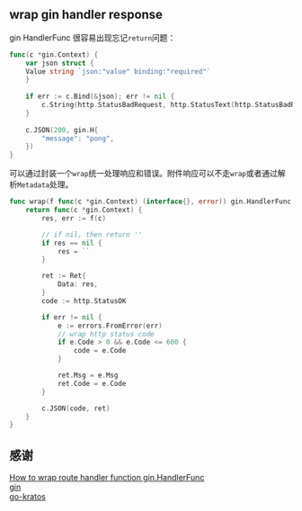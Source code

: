 ## wrap gin handler response


gin HandlerFunc 很容易出现忘记`return`问题：
```go
func(c *gin.Context) {
    var json struct {
    Value string `json:"value" binding:"required"`
    }
    
    if err := c.Bind(&json); err != nil {
        c.String(http.StatusBadRequest, http.StatusText(http.StatusBadRequest))
    }
    
    c.JSON(200, gin.H{
        "message": "pong",
    })
}

```

可以通过封装一个`wrap`统一处理响应和错误。附件响应可以不走`wrap`或者通过解析`Metadata`处理。

```go
func wrap(f func(c *gin.Context) (interface{}, error)) gin.HandlerFunc {
	return func(c *gin.Context) {
		res, err := f(c)

		// if nil, then return ''
		if res == nil {
			res = ``
		}

		ret := Ret{
			Data: res,
		}
		code := http.StatusOK

		if err != nil {
			e := errors.FromError(err)
			// wrap http status code
			if e.Code > 0 && e.Code <= 600 {
				code = e.Code
			}

			ret.Msg = e.Msg
			ret.Code = e.Code
		}

		c.JSON(code, ret)
	}
}
```


## 感谢
[How to wrap route handler function gin.HandlerFunc](https://stackoverflow.com/questions/63968197/how-to-wrap-route-handler-function-gin-handlerfunc)
<br/>
[gin](https://github.com/gin-gonic/gin)
<br/>
[go-kratos](https://github.com/go-kratos/kratos)
